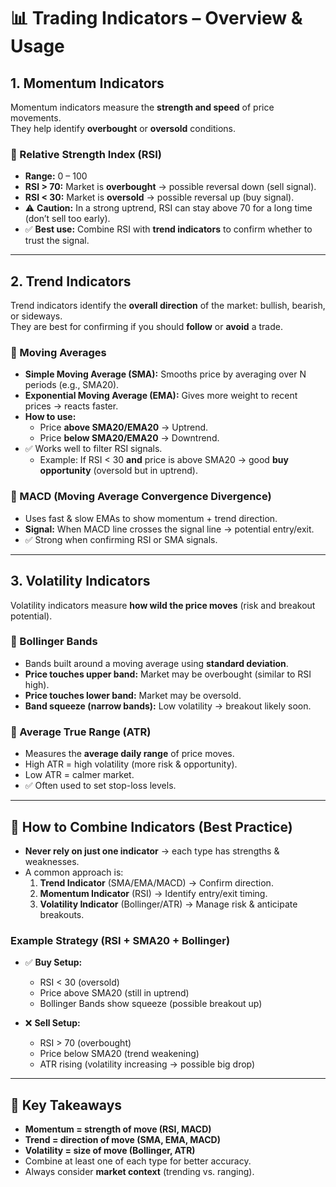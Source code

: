 # 📊 Trading Indicators – Overview & Usage

## 1. Momentum Indicators
Momentum indicators measure the **strength and speed** of price movements.  
They help identify **overbought** or **oversold** conditions.

### 🔹 Relative Strength Index (RSI)
- **Range:** 0 – 100  
- **RSI > 70:** Market is **overbought** → possible reversal down (sell signal).  
- **RSI < 30:** Market is **oversold** → possible reversal up (buy signal).  
- ⚠️ **Caution:** In a strong uptrend, RSI can stay above 70 for a long time (don’t sell too early).  
- ✅ **Best use:** Combine RSI with **trend indicators** to confirm whether to trust the signal.

---

## 2. Trend Indicators
Trend indicators identify the **overall direction** of the market: bullish, bearish, or sideways.  
They are best for confirming if you should **follow** or **avoid** a trade.

### 🔹 Moving Averages
- **Simple Moving Average (SMA):** Smooths price by averaging over N periods (e.g., SMA20).  
- **Exponential Moving Average (EMA):** Gives more weight to recent prices → reacts faster.  
- **How to use:**  
  - Price **above SMA20/EMA20** → Uptrend.  
  - Price **below SMA20/EMA20** → Downtrend.  
- ✅ Works well to filter RSI signals.  
  - Example: If RSI < 30 **and** price is above SMA20 → good **buy opportunity** (oversold but in uptrend).  

### 🔹 MACD (Moving Average Convergence Divergence)
- Uses fast & slow EMAs to show momentum + trend direction.  
- **Signal:** When MACD line crosses the signal line → potential entry/exit.  
- ✅ Strong when confirming RSI or SMA signals.

---

## 3. Volatility Indicators
Volatility indicators measure **how wild the price moves** (risk and breakout potential).

### 🔹 Bollinger Bands
- Bands built around a moving average using **standard deviation**.  
- **Price touches upper band:** Market may be overbought (similar to RSI high).  
- **Price touches lower band:** Market may be oversold.  
- **Band squeeze (narrow bands):** Low volatility → breakout likely soon.  

### 🔹 Average True Range (ATR)
- Measures the **average daily range** of price moves.  
- High ATR = high volatility (more risk & opportunity).  
- Low ATR = calmer market.  
- ✅ Often used to set stop-loss levels.

---

## 📌 How to Combine Indicators (Best Practice)

- **Never rely on just one indicator** → each type has strengths & weaknesses.  
- A common approach is:  
  1. **Trend Indicator** (SMA/EMA/MACD) → Confirm direction.  
  2. **Momentum Indicator** (RSI) → Identify entry/exit timing.  
  3. **Volatility Indicator** (Bollinger/ATR) → Manage risk & anticipate breakouts.  

### Example Strategy (RSI + SMA20 + Bollinger)
- ✅ **Buy Setup:**  
  - RSI < 30 (oversold)  
  - Price above SMA20 (still in uptrend)  
  - Bollinger Bands show squeeze (possible breakout up)  

- ❌ **Sell Setup:**  
  - RSI > 70 (overbought)  
  - Price below SMA20 (trend weakening)  
  - ATR rising (volatility increasing → possible big drop)  

---

## 🎯 Key Takeaways
- **Momentum = strength of move (RSI, MACD)**  
- **Trend = direction of move (SMA, EMA, MACD)**  
- **Volatility = size of move (Bollinger, ATR)**  
- Combine at least one of each type for better accuracy.  
- Always consider **market context** (trending vs. ranging).  
